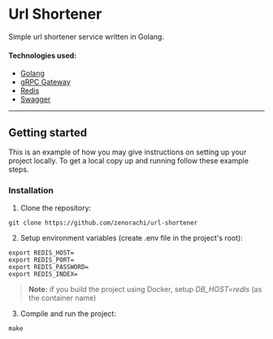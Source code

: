 # Url Shortener
Simple url shortener service written in Golang.

#### Technologies used:
* [Golang](https://go.dev)
* [gRPC Gateway](https://grpc-ecosystem.github.io/grpc-gateway/) 
* [Redis](https://redis.io/)
* [Swagger](https://swagger.io)
---

## Getting started
This is an example of how you may give instructions on setting up your project locally. To get a local copy up and running follow these example steps.

### Installation
1. Clone the repository:
```shell
git clone https://github.com/zenorachi/url-shortener
```
2. Setup environment variables (create .env file in the project's root):
```dotenv
export REDIS_HOST=
export REDIS_PORT=
export REDIS_PASSWORD=
export REDIS_INDEX=
```
> **Note:** if you build the project using Docker, setup *DB_HOST=redis* (as the container name)
3. Compile and run the project:
```shell
make
```